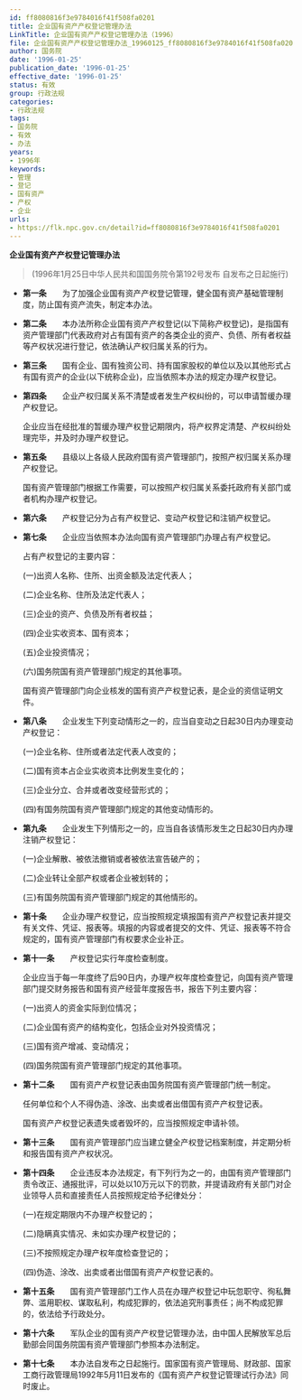 ```yaml
---
id: ff8080816f3e9784016f41f508fa0201
title: 企业国有资产产权登记管理办法
LinkTitle: 企业国有资产产权登记管理办法（1996）
file: 企业国有资产产权登记管理办法_19960125_ff8080816f3e9784016f41f508fa0201.docx
author: 国务院
date: '1996-01-25'
publication_date: '1996-01-25'
effective_date: '1996-01-25'
status: 有效
group: 行政法规
categories:
- 行政法规
tags:
- 国务院
- 有效
- 办法
years:
- 1996年
keywords:
- 管理
- 登记
- 国有资产
- 产权
- 企业
urls:
- https://flk.npc.gov.cn/detail?id=ff8080816f3e9784016f41f508fa0201
---
```


**企业国有资产产权登记管理办法**

> (1996年1月25日中华人民共和国国务院令第192号发布 自发布之日起施行)

- **第一条**　　为了加强企业国有资产产权登记管理，健全国有资产基础管理制度，防止国有资产流失，制定本办法。

- **第二条**　　本办法所称企业国有资产产权登记(以下简称产权登记)，是指国有资产管理部门代表政府对占有国有资产的各类企业的资产、负债、所有者权益等产权状况进行登记，依法确认产权归属关系的行为。

- **第三条**　　国有企业、国有独资公司、持有国家股权的单位以及以其他形式占有国有资产的企业(以下统称企业)，应当依照本办法的规定办理产权登记。

- **第四条**　　企业产权归属关系不清楚或者发生产权纠纷的，可以申请暂缓办理产权登记。

  企业应当在经批准的暂缓办理产权登记期限内，将产权界定清楚、产权纠纷处理完毕，并及时办理产权登记。

- **第五条**　　县级以上各级人民政府国有资产管理部门，按照产权归属关系办理产权登记。

  国有资产管理部门根据工作需要，可以按照产权归属关系委托政府有关部门或者机构办理产权登记。

- **第六条**　　产权登记分为占有产权登记、变动产权登记和注销产权登记。

- **第七条**　　企业应当依照本办法向国有资产管理部门办理占有产权登记。

  占有产权登记的主要内容：

  (一)出资人名称、住所、出资金额及法定代表人；

  (二)企业名称、住所及法定代表人；

  (三)企业的资产、负债及所有者权益；

  (四)企业实收资本、国有资本；

  (五)企业投资情况；

  (六)国务院国有资产管理部门规定的其他事项。

  国有资产管理部门向企业核发的国有资产产权登记表，是企业的资信证明文件。

- **第八条**　　企业发生下列变动情形之一的，应当自变动之日起30日内办理变动产权登记：

  (一)企业名称、住所或者法定代表人改变的；

  (二)国有资本占企业实收资本比例发生变化的；

  (三)企业分立、合并或者改变经营形式的；

  (四)有国务院国有资产管理部门规定的其他变动情形的。

- **第九条**　　企业发生下列情形之一的，应当自各该情形发生之日起30日内办理注销产权登记：

  (一)企业解散、被依法撤销或者被依法宣告破产的；

  (二)企业转让全部产权或者企业被划转的；

  (三)有国务院国有资产管理部门规定的其他情形的。

- **第十条**　　企业办理产权登记，应当按照规定填报国有资产产权登记表并提交有关文件、凭证、报表等。填报的内容或者提交的文件、凭证、报表等不符合规定的，国有资产管理部门有权要求企业补正。

- **第十一条**　　产权登记实行年度检查制度。

  企业应当于每一年度终了后90日内，办理产权年度检查登记，向国有资产管理部门提交财务报告和国有资产经营年度报告书，报告下列主要内容：

  (一)出资人的资金实际到位情况；

  (二)企业国有资产的结构变化，包括企业对外投资情况；

  (三)国有资产增减、变动情况；

  (四)国务院国有资产管理部门规定的其他事项。

- **第十二条**　　国有资产产权登记表由国务院国有资产管理部门统一制定。

  任何单位和个人不得伪造、涂改、出卖或者出借国有资产产权登记表。

  国有资产产权登记表遗失或者毁坏的，应当按照规定申请补领。

- **第十三条**　　国有资产管理部门应当建立健全产权登记档案制度，并定期分析和报告国有资产产权状况。

- **第十四条**　　企业违反本办法规定，有下列行为之一的，由国有资产管理部门责令改正、通报批评，可以处以10万元以下的罚款，并提请政府有关部门对企业领导人员和直接责任人员按照规定给予纪律处分：

  (一)在规定期限内不办理产权登记的；

  (二)隐瞒真实情况、未如实办理产权登记的；

  (三)不按照规定办理产权年度检查登记的；

  (四)伪造、涂改、出卖或者出借国有资产产权登记表的。

- **第十五条**　　国有资产管理部门工作人员在办理产权登记中玩忽职守、徇私舞弊、滥用职权、谋取私利，构成犯罪的，依法追究刑事责任；尚不构成犯罪的，依法给予行政处分。

- **第十六条**　　军队企业的国有资产产权登记管理办法，由中国人民解放军总后勤部会同国务院国有资产管理部门参照本办法制定。

- **第十七条**　　本办法自发布之日起施行。国家国有资产管理局、财政部、国家工商行政管理局1992年5月11日发布的《国有资产产权登记管理试行办法》同时废止。
